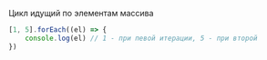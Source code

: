 Цикл идущий по элементам массива
```ts
[1, 5].forEach((el) => {
	console.log(el) // 1 - при певой итерации, 5 - при второй
})
```